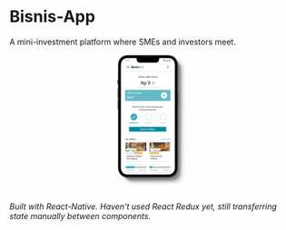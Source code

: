 # Bisnis-App
A mini-investment platform where SMEs and investors meet.

<p align="center"><img src="https://raw.githubusercontent.com/Aziz8860/Bisnis-App/main/screenshot2.png" width="25%"></p>

<h6>Built with React-Native. Haven't used React Redux yet, still transferring state manually between components.
